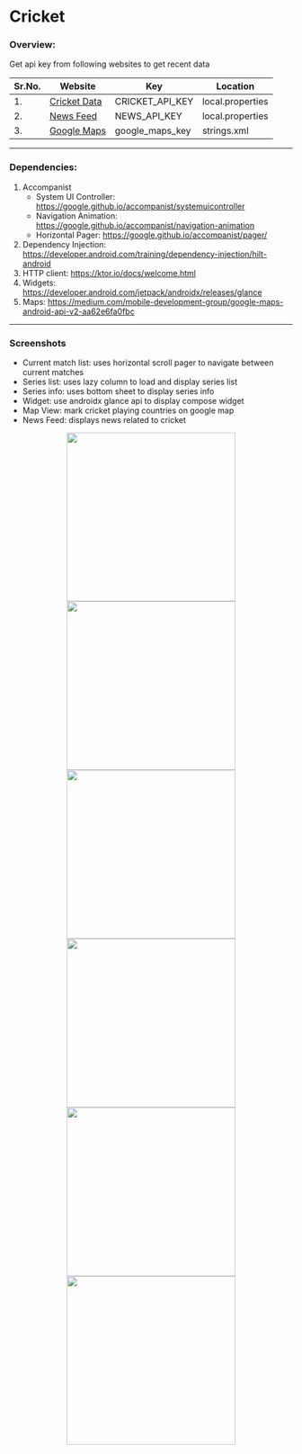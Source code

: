 # Cricket

### Overview:

Get api key from following websites to get recent data  

| Sr.No.  | Website | Key | Location |
| ------------- | ------------- | ------------- | ------------- |
| 1.  | [Cricket Data](https://cricketdata.org)  | CRICKET_API_KEY  | local.properties   |
| 2.  | [News Feed](https://newsapi.org/)  | NEWS_API_KEY  | local.properties   |
| 3.  | [Google Maps](https://console.cloud.google.com/apis/dashboard)  | google_maps_key  | strings.xml   |

---

### Dependencies:
1. Accompanist
   - System UI Controller: https://google.github.io/accompanist/systemuicontroller
   - Navigation Animation: https://google.github.io/accompanist/navigation-animation
   - Horizontal Pager: https://google.github.io/accompanist/pager/
2. Dependency Injection: https://developer.android.com/training/dependency-injection/hilt-android
3. HTTP client: https://ktor.io/docs/welcome.html
4. Widgets: https://developer.android.com/jetpack/androidx/releases/glance
5. Maps: https://medium.com/mobile-development-group/google-maps-android-api-v2-aa62e6fa0fbc

---

### Screenshots
- Current match list: uses horizontal scroll pager to navigate between current matches
- Series list: uses lazy column to load and display series list
- Series info: uses bottom sheet to display series info
- Widget: use androidx glance api to display compose widget
- Map View: mark cricket playing countries on google map
- News Feed: displays news related to cricket
<p align="center">
<img width="300" src="screenshot/current_matches.png?raw=true">
<img width="300" src="screenshot/series_list.png?raw=true">
<img width="300" src="screenshot/series_info_bottom_sheet.png?raw=true">
<img width="300" src="screenshot/current_match_widget.png?raw=true">
<img width="300" src="screenshot/map_view.png?raw=true">
<img width="300" src="screenshot/news_feed.png?raw=true">
</p>
